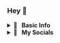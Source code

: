 ### Hey 👋

<details>
  <summary><b>📒 &nbsp; Basic Info</b></summary>  
  
  #### I'm Julia, 
  #### Languages and Tools:
  <img align="left" alt="JavaScript" width="150px" src="https://ziadoua.github.io/m3-Markdown-Badges/badges/Javascript/javascript2.svg" style="padding-right:10px;" />
  <img align="left" alt="Css" width="150px" src="https://ziadoua.github.io/m3-Markdown-Badges/badges/CSS/css2.svg" style="padding-right:10px;" />
  <img align="left" alt="Html" width="150px" src="https://ziadoua.github.io/m3-Markdown-Badges/badges/HTML/html2.svg" style="padding-right:10px;" />
  <img align="left" alt="Java" width="150px" src="https://ziadoua.github.io/m3-Markdown-Badges/badges/Java/java2.svg" style="padding-right:10px;" />
  <img align="left" alt="Visual Studio Code" width="150px" src="https://ziadoua.github.io/m3-Markdown-Badges/badges/VisualStudio/visualstudio2.svg" style="padding-right:10px;"/>  
   <img align="left" alt="Illustrator" width="150px" src="https://ziadoua.github.io/m3-Markdown-Badges/badges/Illustrator/illustrator2.svg" style="padding-right:10px;"/> 
    <img align="left" alt="MySQL" width="150px" src="https://ziadoua.github.io/m3-Markdown-Badges/badges/MySQL/mysql2.svg"  style="padding-right:10px;"/> 
     <img align="left" alt="Figma" width="150px" src="https://ziadoua.github.io/m3-Markdown-Badges/badges/Figma/figma2.svg" style="padding-right:10px;"/> 
  
  <br />
  <br />
</details>


<details>
  <summary><b>📕 &nbsp; My Socials </b></summary>
  
   <a href="https://github.com/juliarosenau" target="_blank" rel="noreferrer">
                <img src="https://ziadoua.github.io/m3-Markdown-Badges/badges/Github/github2.svg" width="80px" height="32" style="padding-right:10px; />
            </a>
  <br/>

</details>


<details>
  <summary><b>📊 &nbsp; My Github Stats</b></summary>
  <br/>

[![](https://raw.githubusercontent.com/arndom/arndom/main/profile-summary-card-output/github_dark/0-profile-details.svg)](https://github.com/vn7n24fzkq/github-profile-summary-cards)
[![](https://raw.githubusercontent.com/arndom/arndom/main/profile-summary-card-output/github_dark/1-repos-per-language.svg)](https://github.com/vn7n24fzkq/github-profile-summary-cards) [![](https://raw.githubusercontent.com/arndom/arndom/main/profile-summary-card-output/github_dark/2-most-commit-language.svg)](https://github.com/vn7n24fzkq/github-profile-summary-cards)
[![](https://raw.githubusercontent.com/arndom/arndom/main/profile-summary-card-output/github_dark/3-stats.svg)](https://github.com/vn7n24fzkq/github-profile-summary-cards) [![](https://raw.githubusercontent.com/arndom/arndom/main/profile-summary-card-output/github_dark/4-productive-time.svg)](https://github.com/vn7n24fzkq/github-profile-summary-cards)

</details>
